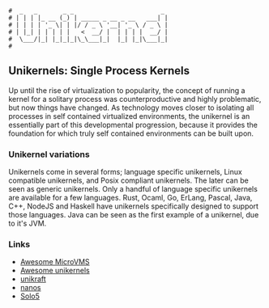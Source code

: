 ```text
#  _   _       _ _                        _
# | | | |_ __ (_) | _____ _ __ _ __   ___| |
# | | | | '_ \| | |/ / _ \ '__| '_ \ / _ \ |
# | |_| | | | | |   <  __/ |  | | | |  __/ |
#  \___/|_| |_|_|_|\_\___|_|  |_| |_|\___|_|
#
```

## Unikernels: Single Process Kernels

Up until the rise of virtualization to popularity, the concept of running a kernel for a solitary process was
counterproductive and highly problematic, but now things have changed. As technology moves closer to isolating
all processes in self contained virtualized environments, the unikernel is an essentially part of this
developmental progression, because it provides the foundation for which truly self contained environments can
be built upon.

### Unikernel variations

Unikernels come in several forms; language specific unikernels, Linux compatible unikernels, and Posix
compliant unikernels. The later can be seen as generic unikernels. Only a handful of language specific unikernels are available for a few languages. Rust,
Ocaml, Go, ErLang, Pascal, Java, C++, NodeJS and Haskell have unikernels specifically designed to support those languages. Java can be
seen as the first example of a unikernel, due to it's JVM.

### Links

- [Awesome MicroVMS](https://github.com/infracloudio/awesome-microvm)
- [Awesome unikernels](https://github.com/uniqernel/awesome-unikernels)
- [unikraft](https://github.com/unikraft/unikraft)
- [nanos](https://github.com/nanovms/nanos)
- [Solo5](https://github.com/Solo5/solo5)
